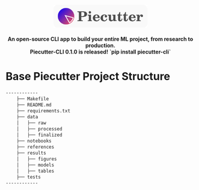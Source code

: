 <div align="center">
    <img src="statics/logo.png" width="250" />
    <h4>
        <b>
            An open-source CLI app to build your entire ML project, from research to production. <br />
            Piecutter-CLI 0.1.0 is released! `pip install piecutter-cli`
        </b>
    </h4> 
</div>

# Base Piecutter Project Structure
    ------------
        ├── Makefile
        ├── README.md
        ├── requirements.txt
        ├── data
        │   ├── raw
        │   ├── processed
        │   ├── finalized
        ├── notebooks
        ├── references
        ├── results
        │   ├── figures
        │   ├── models
        │   ├── tables
        ├── tests
    ------------
